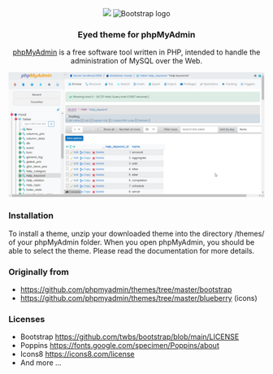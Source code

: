 <p align="center">
  <img src="https://www.phpmyadmin.net/static/images/logo.png">
  <img src="https://getbootstrap.com/docs/5.2/assets/brand/bootstrap-logo-shadow.png" alt="Bootstrap logo" width="130">
</p>
<h3 align="center">Eyed theme for phpMyAdmin</h3>
<p align="center"><a href="https://www.phpmyadmin.net/">phpMyAdmin</a> is a free software tool written in PHP, intended to handle the administration of MySQL over the Web.</p>
<img src="https://raw.githubusercontent.com/febryars33/eyed-phpmyadmin-theme/main/screen.png">

<h3>Installation</h3>
<p>To install a theme, unzip your downloaded theme into the directory /themes/ of your phpMyAdmin folder. When you open phpMyAdmin, you should be able to select the theme. Please read the documentation for more details.</p>

### Originally from
- https://github.com/phpmyadmin/themes/tree/master/bootstrap
- https://github.com/phpmyadmin/themes/tree/master/blueberry (icons)

<h3>Licenses</h3>
<ul>
  <li>Bootstrap <a href="https://github.com/twbs/bootstrap/blob/main/LICENSE">https://github.com/twbs/bootstrap/blob/main/LICENSE</a></li>
  <li>Poppins <a href="https://fonts.google.com/specimen/Poppins/about">https://fonts.google.com/specimen/Poppins/about</a></li>
  <li>Icons8 <a href="https://icons8.com/license">https://icons8.com/license</a></li>
  <li>And more ...</li>
</ul>

